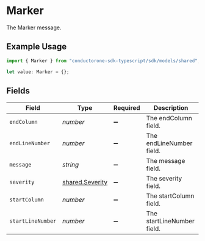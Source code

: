 # Marker

The Marker message.

## Example Usage

```typescript
import { Marker } from "conductorone-sdk-typescript/sdk/models/shared";

let value: Marker = {};
```

## Fields

| Field                                                     | Type                                                      | Required                                                  | Description                                               |
| --------------------------------------------------------- | --------------------------------------------------------- | --------------------------------------------------------- | --------------------------------------------------------- |
| `endColumn`                                               | *number*                                                  | :heavy_minus_sign:                                        | The endColumn field.                                      |
| `endLineNumber`                                           | *number*                                                  | :heavy_minus_sign:                                        | The endLineNumber field.                                  |
| `message`                                                 | *string*                                                  | :heavy_minus_sign:                                        | The message field.                                        |
| `severity`                                                | [shared.Severity](../../../sdk/models/shared/severity.md) | :heavy_minus_sign:                                        | The severity field.                                       |
| `startColumn`                                             | *number*                                                  | :heavy_minus_sign:                                        | The startColumn field.                                    |
| `startLineNumber`                                         | *number*                                                  | :heavy_minus_sign:                                        | The startLineNumber field.                                |